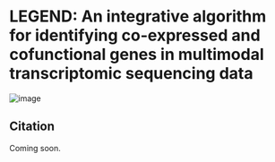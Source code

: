# LEGEND: An integrative algorithm for identifying co-expressed and cofunctional genes in multimodal transcriptomic sequencing data

![image](https://github.com/ToryDeng/LEGEND/blob/main/docs/images/workflow.jpg?raw=true)

## Citation
Coming soon.
